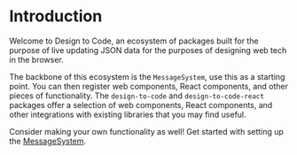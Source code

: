 # Introduction

Welcome to Design to Code, an ecosystem of packages built for the purpose of live updating JSON data for the purposes of designing web tech in the browser.

The backbone of this ecosystem is the `MessageSystem`, use this as a starting point. You can then register web components, React components, and other pieces of functionality. The `design-to-code` and `design-to-code-react` packages offer a selection of web components, React components, and other integrations with existing libraries that you may find useful.

Consider making your own functionality as well! Get started with setting up the [MessageSystem](../design-to-code/0.x/message-system/introduction/).